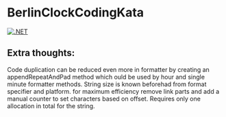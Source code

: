 # BerlinClockCodingKata
[![.NET](https://github.com/Mrnikbobjeff/BerlinClockCodingKata/actions/workflows/dotnet.yml/badge.svg)](https://github.com/Mrnikbobjeff/BerlinClockCodingKata/actions/workflows/dotnet.yml)

## Extra thoughts:
Code duplication can be reduced even more in formatter by creating an appendRepeatAndPad method which ould be used by hour and single minute formatter methods.
String size is known beforehad from format specifier and platform. for maximum efficiency remove link parts and add a manual counter to set characters based on offset. Requires only one allocation in total for the string.
